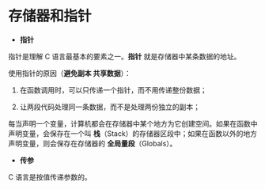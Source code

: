# 存储器和指针

- **指针**

指针是理解 C 语言最基本的要素之一。**指针** 就是存储器中某条数据的地址。

使用指针的原因（**避免副本 共享数据**）：

1. 在函数调用时，可以只传递一个指针，而不用传递整份数据；
>
2. 让两段代码处理同一条数据，而不是处理两份独立的副本；

每当声明一个变量，计算机都会在存储器中某个地方为它创建空间。如果在函数中声明变量，会保存在一个叫 **栈**（Stack）的存储器区段中；如果在函数以外的地方声明变量，则会保存在存储器的 **全局量段**（Globals）。

- **传参**

C 语言是按值传递参数的。
